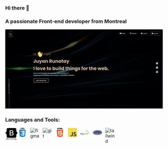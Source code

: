 ### Hi there 👋

<h3>A passionate Front-end developer from Montreal</h3>

[![Portfolio](https://github.com/jcrunatay/jcrunatay/blob/main/portfolio_img.png "GitHub Logo")](https://github.com/jcrunatay/Portfolio/)





<h3 align="left">Languages and Tools:</h3>

<img align="left" src="https://raw.githubusercontent.com/devicons/devicon/master/icons/bootstrap/bootstrap-plain-wordmark.svg" alt="bootstrap" width="40" height="40"/> 
<img align="left" style="padding-right:10px;" src="https://raw.githubusercontent.com/devicons/devicon/master/icons/css3/css3-original-wordmark.svg" alt="css3" width="30px"/>
<img align="left" style="padding-right:10px;" src="https://www.vectorlogo.zone/logos/figma/figma-icon.svg" alt="figma" width="30px"/>
<img align="left" style="padding-right:10px;" src="https://www.vectorlogo.zone/logos/git-scm/git-scm-icon.svg" alt="git" width="30px"/> 
<img align="left" style="padding-right:10px;" src="https://raw.githubusercontent.com/devicons/devicon/master/icons/html5/html5-original-wordmark.svg" alt="html5" width="30px"/> 
<img align="left" style="padding-right:10px;" src="https://raw.githubusercontent.com/devicons/devicon/master/icons/javascript/javascript-original.svg" alt="javascript" width="30px"/> 
<img align="left" style="padding-right:10px;" src="https://raw.githubusercontent.com/devicons/devicon/master/icons/mysql/mysql-original-wordmark.svg" alt="mysql" width="30px"/> 
<img align="left" style="padding-right:10px;" src="https://raw.githubusercontent.com/devicons/devicon/master/icons/php/php-original.svg" alt="php" width="30px"/> 
<img align="left" style="padding-right:10px;" src="https://www.vectorlogo.zone/logos/tailwindcss/tailwindcss-icon.svg" alt="tailwind" width="30px"/> 
